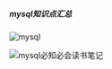 ##### mysql知识点汇总

![mysql](/Users/wutong/Documents/学习资料/mysql.png)





![mysql必知必会读书笔记](/Users/wutong/Documents/学习资料/mysql必知必会读书笔记.png)